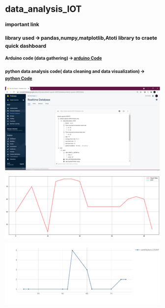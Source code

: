 # data_analysis_IOT

### important link
### library used 🡪 **pandas**,**numpy**,**matplotlib**,**Atoti library** to craete quick dashboard

#### Arduino code (data gathering) 🡪  [arduino Code](https://github.com/gourangasatapathyvit/data_analysis_IOT/blob/main/arduino_code.ino)

#### python data analysis code( data cleaning and data visualization) 🡪  [python Code](https://github.com/gourangasatapathyvit/data_analysis_IOT/blob/main/iot.ipynb)


![alt text](https://github.com/gourangasatapathyvit/data_analysis_IOT/blob/main/1.PNG)

![alt text](https://github.com/gourangasatapathyvit/data_analysis_IOT/blob/main/3.png)

![alt text](https://github.com/gourangasatapathyvit/data_analysis_IOT/blob/main/4.png)
